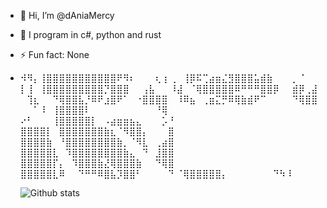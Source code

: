 - 👋 Hi, I’m @dAniaMercy
- 👀 I program in c#, python and rust
- ⚡ Fun fact: None

- ⠺⠻⡄⢸⣿⣿⣿⣿⣿⣿⣿⣿⣿⣿⣿⠟⠻⠆⠀⠀⠀⢆
⡆⢀⠀⢸⡿⠯⢉⣴⣶⣌⣻⣿⣿⣿⣥⣾⣷⠀⠀⠀⡀⠈
⡇⢸⠀⢸⣿⣿⣿⣿⣿⣿⣿⣿⣿⡙⣿⣿⣿⠀⠀⢠⣧⠀⠀
⠸⣼⠀⠈⢿⣿⣿⣿⣿⣿⠿⠛⠛⠛⣿⣿⡿⠀⠀⣾⡿⢀⣼
⠀⢹⣆⠀⠀⠙⢿⣿⣿⣧⡘⠿⠟⣰⣿⠟⠁⠀⠐⣿⣿⣿⣿
⠀⠸⠿⣦⠀⢀⣶⣍⡛⠿⢿⣷⣾⠟⠉⠀⠀⠀⠀⠙⢿⣿⣿
⠀⠀⠁⠸⠀⢸⣿⣿⣿⣿⠇⠀⠀⠀⠀⠀⠀⠀⠀⠀⠀⠘⢿
⠔⠃⠀⠀⠀⢸⣿⣿⣿⣿⣿⡇⠀⠠⣴⣶⣶⣦⣄⠀⠀⠀⡡⠘
⣿⣿⣿⣿⡇⠀⣿⣿⣿⣿⣿⣿⣿⣷⣆⠈⠻⣿⣿⡄⠀⠀⠀⣿
⣿⣿⣿⣿⣷⠀⠘⣿⣿⣿⣿⣿⣿⣿⣿⣷⡀⠈⠻⣇⠀⢀⣴⣿
⣿⣿⣿⣿⣿⣇⠀⠹⣿⣿⣿⣿⣿⣿⣿⣿⣷⣄⠀⠙⠀⣸⣿⣿
⣿⣿⣿⣿⣿⡏⡄⠀⠹⣿⣿⣿⣷⣜⢿⣿⣿⣿⣷⠀⠀⠙⢿⣿
⣿⣿⣿⣿⣿⣇⠿⠀⠀⠙⠛⠛⠿⣿⣧⡹⣿⣿⠃⠀⠀⠀⠀⠙
⠈⢿⣿⣿⣿⣿⣿⡄⠀⠀⠀⠀⠀⠀⠀⠙⠳⠸

  ![Github stats](https://github-readme-stats.vercel.app/api?username=dAniaMercy)

<!---
dAniaMercy/dAniaMercy is a ✨ special ✨ repository because its `README.md` (this file) appears on your GitHub profile.
You can click the Preview link to take a look at your changes.
--->
